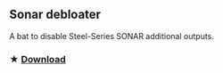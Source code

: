 ## Sonar debloater
A bat to disable Steel-Series SONAR additional outputs.

### ★ [Download](https://github.com/gzmatte/sonar/releases/download/1/Sonar.bat)

